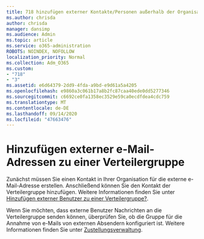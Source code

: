 ```yaml
---
title: 718 hinzufügen externer Kontakte/Personen außerhalb der Organisation zu einer Verteilerliste
ms.author: chrisda
author: chrisda
manager: dansimp
ms.audience: Admin
ms.topic: article
ms.service: o365-administration
ROBOTS: NOINDEX, NOFOLLOW
localization_priority: Normal
ms.collection: Adm_O365
ms.custom:
- "718"
- "3"
ms.assetid: e6d64379-2dd9-4fda-a9bd-e9d61a5a4205
ms.openlocfilehash: e9860a3c061b17a8b2fc87caa40ede0dd5277346
ms.sourcegitcommit: c6692ce0fa1358ec3529e59ca0ecdfdea4cdc759
ms.translationtype: MT
ms.contentlocale: de-DE
ms.lasthandoff: 09/14/2020
ms.locfileid: "47663476"
---
```

# <a name="add-external-email-addresses-to-a-distribution-group"></a>Hinzufügen externer e-Mail-Adressen zu einer Verteilergruppe

Zunächst müssen Sie einen Kontakt in Ihrer Organisation für die externe e-Mail-Adresse erstellen. Anschließend können Sie den Kontakt der Verteilergruppe hinzufügen. Weitere Informationen finden Sie unter [Hinzufügen externer Benutzer zu einer Verteilergruppe?](https://support.office.com/client/caa0f310-0bb7-48e3-8ad2-cb358b53bbba).

Wenn Sie möchten, dass externe Benutzer Nachrichten an die Verteilergruppe senden können, überprüfen Sie, ob die Gruppe für die Annahme von e-Mails von externen Absendern konfiguriert ist. Weitere Informationen finden Sie unter [Zustellungsverwaltung](https://technet.microsoft.com/library/bb124513.aspx#deliverymanagement).
